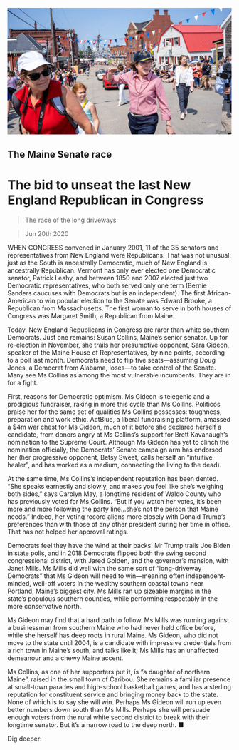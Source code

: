 ![](./images/20200620_USP002_0.jpg)

## The Maine Senate race

# The bid to unseat the last New England Republican in Congress

> The race of the long driveways

> Jun 20th 2020

WHEN CONGRESS convened in January 2001, 11 of the 35 senators and representatives from New England were Republicans. That was not unusual: just as the South is ancestrally Democratic, much of New England is ancestrally Republican. Vermont has only ever elected one Democratic senator, Patrick Leahy, and between 1850 and 2007 elected just two Democratic representatives, who both served only one term (Bernie Sanders caucuses with Democrats but is an independent). The first African-American to win popular election to the Senate was Edward Brooke, a Republican from Massachusetts. The first woman to serve in both houses of Congress was Margaret Smith, a Republican from Maine.

Today, New England Republicans in Congress are rarer than white southern Democrats. Just one remains: Susan Collins, Maine’s senior senator. Up for re-election in November, she trails her presumptive opponent, Sara Gideon, speaker of the Maine House of Representatives, by nine points, according to a poll last month. Democrats need to flip five seats—assuming Doug Jones, a Democrat from Alabama, loses—to take control of the Senate. Many see Ms Collins as among the most vulnerable incumbents. They are in for a fight.

First, reasons for Democratic optimism. Ms Gideon is telegenic and a prodigious fundraiser, raking in more this cycle than Ms Collins. Politicos praise her for the same set of qualities Ms Collins possesses: toughness, preparation and work ethic. ActBlue, a liberal fundraising platform, amassed a $4m war chest for Ms Gideon, much of it before she declared herself a candidate, from donors angry at Ms Collins’s support for Brett Kavanaugh’s nomination to the Supreme Court. Although Ms Gideon has yet to clinch the nomination officially, the Democrats’ Senate campaign arm has endorsed her (her progressive opponent, Betsy Sweet, calls herself an “intuitive healer”, and has worked as a medium, connecting the living to the dead).

At the same time, Ms Collins’s independent reputation has been dented. “She speaks earnestly and slowly, and makes you feel like she’s weighing both sides,” says Carolyn May, a longtime resident of Waldo County who has previously voted for Ms Collins. “But if you watch her votes, it’s been more and more following the party line...she’s not the person that Maine needs.” Indeed, her voting record aligns more closely with Donald Trump’s preferences than with those of any other president during her time in office. That has not helped her approval ratings.

Democrats feel they have the wind at their backs. Mr Trump trails Joe Biden in state polls, and in 2018 Democrats flipped both the swing second congressional district, with Jared Golden, and the governor’s mansion, with Janet Mills. Ms Mills did well with the same sort of “long-driveway Democrats” that Ms Gideon will need to win—meaning often independent-minded, well-off voters in the wealthy southern coastal towns near Portland, Maine’s biggest city. Ms Mills ran up sizeable margins in the state’s populous southern counties, while performing respectably in the more conservative north.

Ms Gideon may find that a hard path to follow. Ms Mills was running against a businessman from southern Maine who had never held office before, while she herself has deep roots in rural Maine. Ms Gideon, who did not move to the state until 2004, is a candidate with impressive credentials from a rich town in Maine’s south, and talks like it; Ms Mills has an unaffected demeanour and a chewy Maine accent.

Ms Collins, as one of her supporters put it, is “a daughter of northern Maine”, raised in the small town of Caribou. She remains a familiar presence at small-town parades and high-school basketball games, and has a sterling reputation for constituent service and bringing money back to the state. None of which is to say she will win. Perhaps Ms Gideon will run up even better numbers down south than Ms Mills. Perhaps she will persuade enough voters from the rural white second district to break with their longtime senator. But it’s a narrow road to the deep north. ■

Dig deeper: